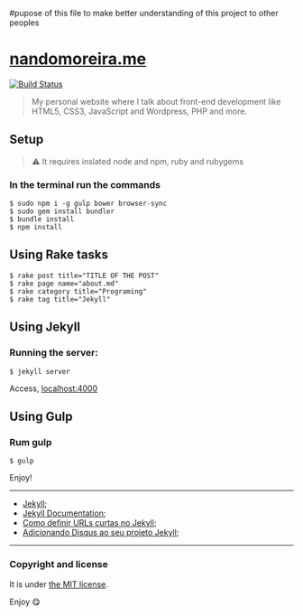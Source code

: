 #pupose of this file to make better understanding of this project to other peoples
# [nandomoreira.me](http://nandomoreira.me/)

[![Build Status](https://travis-ci.org/nandomoreirame/nandomoreirame.github.io.svg)](https://travis-ci.org/nandomoreirame/nandomoreirame.github.io)

> My personal website where I talk about front-end development like HTML5, CSS3, JavaScript and Wordpress, PHP and more.

## Setup

> :warning: It requires inslated node and npm, ruby and rubygems

### In the terminal run the commands

```
$ sudo npm i -g gulp bower browser-sync
$ sudo gem install bundler
$ bundle install
$ npm install
```

## Using Rake tasks

```
$ rake post title="TITLE OF THE POST"
$ rake page name="about.md"
$ rake category title="Programing"
$ rake tag title="Jekyll"
```

## Using Jekyll

### Running the server:

```
$ jekyll server
```

Access, [localhost:4000](http://localhost:4000/)

## Using Gulp

### Rum gulp

```
$ gulp
```

Enjoy!

---

* [Jekyll](http://jekyllrb.com/);
* [Jekyll Documentation](http://jekyllrb.com/docs/home/);
* [Como definir URLs curtas no Jekyll](http://nandomoreira.me/urls-curtas-no-jekyll/);
* [Adicionando Disqus ao seu projeto Jekyll](http://nandomoreira.me/adicionando-disqus-ao-seu-projeto-jekyll/);

---

### Copyright and license

It is under [the MIT license](/LICENSE).

Enjoy :yum:
